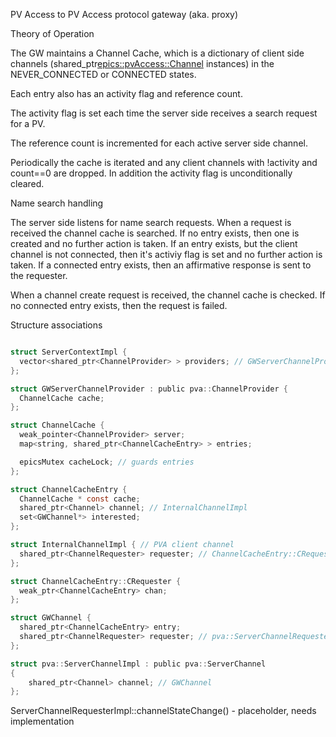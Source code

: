 PV Access to PV Access protocol gateway (aka. proxy)


Theory of Operation

The GW maintains a Channel Cache, which is a dictionary of client side channels
(shared_ptr<epics::pvAccess::Channel> instances)
in the NEVER_CONNECTED or CONNECTED states.

Each entry also has an activity flag and reference count.

The activity flag is set each time the server side receives a search request for a PV.

The reference count is incremented for each active server side channel.

Periodically the cache is iterated and any client channels with !activity and count==0 are dropped.
In addition the activity flag is unconditionally cleared.


Name search handling

The server side listens for name search requests.
When a request is received the channel cache is searched.
If no entry exists, then one is created and no further action is taken.
If an entry exists, but the client channel is not connected, then it's activiy flag is set and no further action is taken.
If a connected entry exists, then an affirmative response is sent to the requester.


When a channel create request is received, the channel cache is checked.
If no connected entry exists, then the request is failed.


Structure associations

```c

struct ServerContextImpl {
  vector<shared_ptr<ChannelProvider> > providers; // GWServerChannelProvider
};

struct GWServerChannelProvider : public pva::ChannelProvider {
  ChannelCache cache;
};

struct ChannelCache {
  weak_pointer<ChannelProvider> server;
  map<string, shared_ptr<ChannelCacheEntry> > entries;

  epicsMutex cacheLock; // guards entries
};

struct ChannelCacheEntry {
  ChannelCache * const cache;
  shared_ptr<Channel> channel; // InternalChannelImpl
  set<GWChannel*> interested;
};

struct InternalChannelImpl { // PVA client channel
  shared_ptr<ChannelRequester> requester; // ChannelCacheEntry::CRequester
};

struct ChannelCacheEntry::CRequester {
  weak_ptr<ChannelCacheEntry> chan;
};

struct GWChannel {
  shared_ptr<ChannelCacheEntry> entry;
  shared_ptr<ChannelRequester> requester; // pva::ServerChannelRequesterImpl
};

struct pva::ServerChannelImpl : public pva::ServerChannel
{
    shared_ptr<Channel> channel; // GWChannel
};
```



ServerChannelRequesterImpl::channelStateChange() - placeholder, needs implementation
